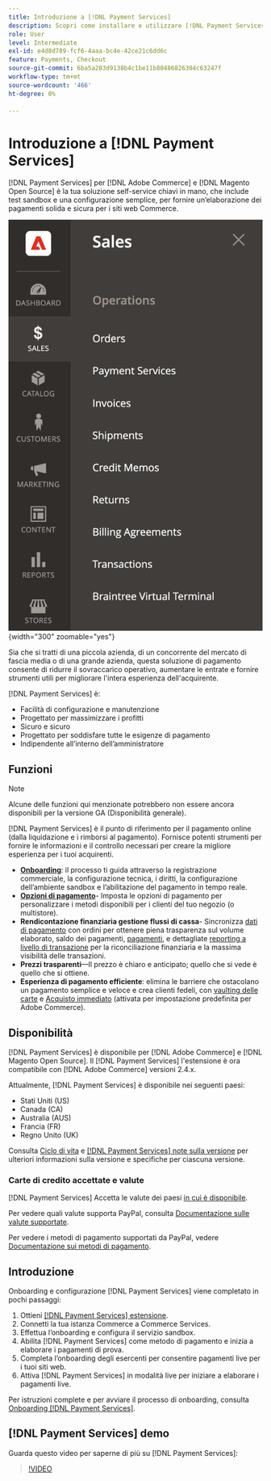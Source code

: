 ```yaml
---
title: Introduzione a [!DNL Payment Services]
description: Scopri come installare e utilizzare [!DNL Payment Services] come soluzione di elaborazione dei pagamenti completa, affidabile e sicura per [!DNL Adobe Commerce] e [!DNL Magento Open Source] siti web.
role: User
level: Intermediate
exl-id: e4d8d789-fcf6-4aaa-bc4e-42ce21c6dd6c
feature: Payments, Checkout
source-git-commit: 6ba5a283d9138b4c1be11b80486826304c63247f
workflow-type: tm+mt
source-wordcount: '466'
ht-degree: 0%

---
```


# Introduzione a [!DNL Payment Services]

[!DNL Payment Services] per [!DNL Adobe Commerce] e [!DNL Magento Open Source] è la tua soluzione self-service chiavi in mano, che include test sandbox e una configurazione semplice, per fornire un’elaborazione dei pagamenti solida e sicura per i siti web Commerce.

![[!DNL Payment Services] visualizzazione amministrazione dell’estensione](assets/admin-view.png){width="300" zoomable="yes"}

Sia che si tratti di una piccola azienda, di un concorrente del mercato di fascia media o di una grande azienda, questa soluzione di pagamento consente di ridurre il sovraccarico operativo, aumentare le entrate e fornire strumenti utili per migliorare l&#39;intera esperienza dell&#39;acquirente.

[!DNL Payment Services] è:

* Facilità di configurazione e manutenzione
* Progettato per massimizzare i profitti
* Sicuro e sicuro
* Progettato per soddisfare tutte le esigenze di pagamento
* Indipendente all’interno dell’amministratore

## Funzioni

>[!NOTE]
>
>Alcune delle funzioni qui menzionate potrebbero non essere ancora disponibili per la versione GA (Disponibilità generale).

[!DNL Payment Services] è il punto di riferimento per il pagamento online (dalla liquidazione e i rimborsi al pagamento). Fornisce potenti strumenti per fornire le informazioni e il controllo necessari per creare la migliore esperienza per i tuoi acquirenti.

* [**Onboarding**](onboard.md): il processo ti guida attraverso la registrazione commerciale, la configurazione tecnica, i diritti, la configurazione dell’ambiente sandbox e l’abilitazione del pagamento in tempo reale.
* [**Opzioni di pagamento**](payments-options.md)- Imposta le opzioni di pagamento per personalizzare i metodi disponibili per i clienti del tuo negozio (o multistore).
* **Rendicontazione finanziaria gestione flussi di cassa**- Sincronizza [dati di pagamento](order-payment-status.md) con ordini per ottenere piena trasparenza sul volume elaborato, saldo dei pagamenti, [pagamenti](payouts.md), e dettagliate [reporting a livello di transazione](transactions.md) per la riconciliazione finanziaria e la massima visibilità delle transazioni.
* **Prezzi trasparenti**—Il prezzo è chiaro e anticipato; quello che si vede è quello che si ottiene.
* **Esperienza di pagamento efficiente**: elimina le barriere che ostacolano un pagamento semplice e veloce e crea clienti fedeli, con [vaulting delle carte](https://experienceleague-review.com/docs/commerce-merchant-services/payment-services/payments-checkout/vaulting.html) e [Acquisto immediato](https://experienceleague.adobe.com/docs/commerce-admin/stores-sales/point-of-purchase/checkout-instant-purchase.html) (attivata per impostazione predefinita per Adobe Commerce).

## Disponibilità

[!DNL Payment Services] è disponibile per [!DNL Adobe Commerce] e [!DNL Magento Open Source]. Il [!DNL Payment Services] l&#39;estensione è ora compatibile con [!DNL Adobe Commerce] versioni 2.4.x.

Attualmente, [!DNL Payment Services] è disponibile nei seguenti paesi:

* Stati Uniti (US)
* Canada (CA)
* Australia (AUS)
* Francia (FR)
* Regno Unito (UK)

Consulta [Ciclo di vita](https://experienceleague.adobe.com/docs/commerce-operations/release/planning/lifecycle-policy.html) e [[!DNL Payment Services] note sulla versione](release-notes.md) per ulteriori informazioni sulla versione e specifiche per ciascuna versione.

### Carte di credito accettate e valute

[!DNL Payment Services] Accetta le valute dei paesi [in cui è disponibile](#availability).

Per vedere quali valute supporta PayPal, consulta [Documentazione sulle valute supportate](https://developer.paypal.com/docs/reports/reference/paypal-supported-currencies/).

Per vedere i metodi di pagamento supportati da PayPal, vedere [Documentazione sui metodi di pagamento](https://developer.paypal.com/docs/checkout/payment-methods/).

## Introduzione

Onboarding e configurazione [!DNL Payment Services] viene completato in pochi passaggi:

1. Ottieni [[!DNL Payment Services] estensione](install.md).
1. Connetti la tua istanza Commerce a Commerce Services.
1. Effettua l’onboarding e configura il servizio sandbox.
1. Abilita [!DNL Payment Services] come metodo di pagamento e inizia a elaborare i pagamenti di prova.
1. Completa l’onboarding degli esercenti per consentire pagamenti live per i tuoi siti web.
1. Attiva [!DNL Payment Services] in modalità live per iniziare a elaborare i pagamenti live.

Per istruzioni complete e per avviare il processo di onboarding, consulta [Onboarding [!DNL Payment Services]](onboard.md).

## [!DNL Payment Services] demo

Guarda questo video per saperne di più su [!DNL Payment Services]:

>[!VIDEO](https://video.tv.adobe.com/v/343990?quality=12)
